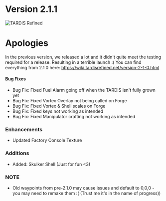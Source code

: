 # Version 2.1.1 

![TARDIS Refined](https://wiki.tardisrefined.net/TARDIS-Refined-Wiki/tardis_refined_v2_1.png)

# Apologies
In the previous version, we released a lot and it didn't quite meet the testing required for a release. Resulting in a terrible launch :(
You can find everything from 2.1.0 here: https://wiki.tardisrefined.net/version-2-1-0.html

#### Bug Fixes
- Bug Fix: Fixed Fuel Alarm going off when the TARDIS isn't fully grown yet
- Bug Fix: Fixed Vortex Overlay not being called on Forge
- Bug Fix: Fixed Vortex & Shell scales on Forge
- Bug Fix: Fixed keys not working as intended
- Bug Fix: Fixed Manipulator crafting not working as intended

### Enhancements
- Updated Factory Console Texture

### Additions
- Added: Skulker Shell (Just for fun <3)

### NOTE
- Old waypoints from pre-2.1.0 may cause issues and default to 0,0,0 - you may need to remake them :( (Trust me it's in the name of progress))
